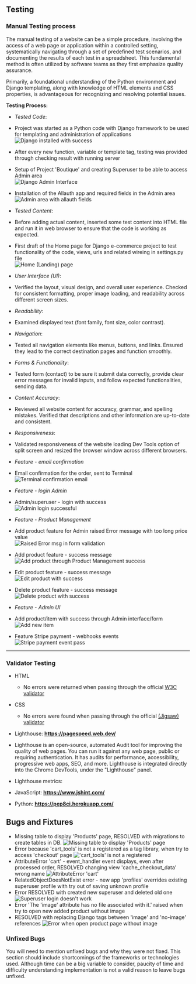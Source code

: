## Testing 

### Manual Testing process

The manual testing of a website can be a simple procedure, involving the access of a web page or application within a controlled setting, systematically navigating through a set of predefined test scenarios, and documenting the results of each test in a spreadsheet. This fundamental method is often utilized by software teams as they first emphasize quality assurance.

Primarily, a foundational understanding of the Python environment and Django templating, along with knowledge of HTML elements and CSS properties, is advantageous for recognizing and resolving potential issues.

**Testing Process:**  
- *Tested Code*:  
- Project was started as a Python code with Django framework to be used for templating and administration of applications  
![Django installed with success](Ωssets-readme/01-django-installation.png)
- After every new function, variable or template tag, testing was provided through checking result with running server  
- Setup of Project 'Boutique' and creating Superuser to be able to access Admin area  
![Django Admin Interface](Ωssets-readme/02-django-admin.png)
- Installation of the Allauth app and required fields in the Admin area  
![Admin area with allauth fields](Ωssets-readme/03-django-admin-allauth.png)

- *Tested Content*: 
- Before adding actual content, inserted some test content into HTML file and run it in web browser to ensure that the code is working as expected.  
- First draft of the Home page for Django e-commerce project to test functionality of the code, views, urls and related wireing in settings.py file  
![Home (Landing) page](Ωssets-readme/testing/home-page-first-draft.png)

- *User Interface (UI)*: 
- Verified the layout, visual design, and overall user experience. Checked for consistent formatting, proper image loading, and readability across different screen sizes.

- *Readability*: 
- Examined displayed text (font family, font size, color contrast).

- *Navigation*: 
- Tested all navigation elements like menus, buttons, and links. Ensured they lead to the correct destination pages and function smoothly.

- *Forms & Functionality*: 
- Tested form (contact) to be sure it submit data correctly, provide clear error messages for invalid inputs, and follow expected functionalities, sending data.

- *Content Accuracy*: 
- Reviewed all website content for accuracy, grammar, and spelling mistakes. Verified that descriptions and other information are up-to-date and consistent.

- *Responsiveness*: 
- Validated responsiveness of the website loading Dev Tools option of split screen and resized the browser window across different browsers.

- *Feature - email confirmation*  
- Email confirmation for the order, sent to Terminal  
![Terminal confirmation email](Ωssets-readme/testing/terminal-confirmation-email.png)

- *Feature - login Admin*  
- Admin/superuser - login with success  
![Admin login successful](Ωssets-readme/testing/login-admin-success.png)

- *Feature - Product Management*  
- Add product feature for Admin raised Error message with too long price value  
![Raised Error msg in form validation](Ωssets-readme/testing/add-product-error-price-issue.png)
- Add product feature - success message  
![Add product through Product Management success](Ωssets-readme/testing/add-product-success.png)
- Edit product feature - success message  
![Edit product with success](Ωssets-readme/testing/edit-product-success.png)  
- Delete product feature - success message  
![Delete product with success](Ωssets-readme/testing/delete-product-success.png)  

- *Feature - Admin UI*
- Add product/item with success through Admin interface/form  
![Add new item](Ωssets-readme/testing/admin-add-new-item.png)

- Feature Stripe payment - webhooks events
![Stripe payment event pass](Ωssets-readme/testing/stripe-webhook-event-endpoint.png)
---


### Validator Testing 

- HTML
  - No errors were returned when passing through the official [W3C validator](https://validator.w3.org/nu/?doc=https%3A%2F%2Fcode-institute-org.github.io%2Flove-running-2.0%2Findex.html)
- CSS
  - No errors were found when passing through the official [(Jigsaw) validator](https://jigsaw.w3.org/css-validator/validator?uri=https%3A%2F%2Fvalidator.w3.org%2Fnu%2F%3Fdoc%3Dhttps%253A%252F%252Fcode-institute-org.github.io%252Flove-running-2.0%252Findex.html&profile=css3svg&usermedium=all&warning=1&vextwarning=&lang=en#css)
- Lighthouse: **https://pagespeed.web.dev/**  
- Lighthouse is an open-source, automated Audit tool for improving the quality of web pages. You can run it against any web page, public or requiring authentication. It has audits for performance, accessibility, progressive web apps, SEO, and more. Lighthouse is integrated directly into the Chrome DevTools, under the "Lighthouse" panel.  
- Lighthouse metrics:

- JavaScript: **https://www.jshint.com/**
- Python: **https://pep8ci.herokuapp.com/**


## Bugs and Fixtures

- Missing table to display 'Products' page, RESOLVED with migrations to create tables in DB.
![Missing table to display 'Products' page](Ωssets-readme/bugs/missing-products-table.png)
- Error because 'cart_tools' is not a registered as a tag library, when try to access 'checkout' page
!['cart_tools' is not a registered](Ωssets-readme/bugs/not-registered-tag-library.png)
- AttributeError 'cart' - event_handler event displays, even after processed order, RESOLVED changing view 'cache_checkout_data' wrong name
![AttributeError 'cart'](Ωssets-readme/bugs/attributeerror-cart-eventhandler.png)
- RelatedObjectDoesNotExist error - new app 'profiles' overrides existing superuser profile with try out of saving unknown profile
- Error RESOLVED with created new superuser and deleted old one
![Superuser login doesn't work](Ωssets-readme/bugs/RelatedObjectDoesNotExist.png)
- Error 'The 'image' attribute has no file associated with it.' raised when try to open new added product without image
- RESOLVED with replacing Django tags between 'image' and 'no-image' references
![Error when open product page without image](Ωssets-readme/bugs/no-image-single-product-page.png)

### Unfixed Bugs

You will need to mention unfixed bugs and why they were not fixed. This section should include shortcomings of the frameworks or technologies used. Although time can be a big variable to consider, paucity of time and difficulty understanding implementation is not a valid reason to leave bugs unfixed.